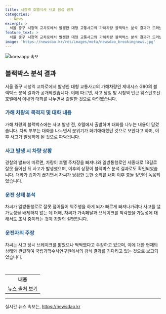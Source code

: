 ```yaml
---
title: 시청역 호텔식사 사고 음성 공개
categories:
  - News
excerpt: >
  서울 중구 시청역 교차로에서 발생한 대형 교통사고의 가해차량 블랙박스 분석 결과가 드러났다. 1일 밤 9시 27분께 역주행하여 보행자를 친 사고를 일으킨 차량 운전자 부부는 사고 전 호텔 식사를 즐기며 대화하는 내용이 녹음됐다. 차씨가 잘못된 길로 진입한 후 블랙박스에서는 당황하는 차씨와 브레이크 문제를 언급하는 내용이 들려, 급발진 가능성과 차량 상태 문제에 대해 경찰이 조사하고 있는 것으로 전해졌다. 차씨는 첫 피의자 신문에서 브레이크가 딱딱했다고 주장했으며, 해당 사고로 수사를 받고 있는 상태이다. 결과를 기다리는 국립과학수사연구원의 차량 감식을 통해 사고 원인에 대한 명확한 판단이 이뤄질 전망이다.
feature_text: >
  서울 중구 시청역 교차로에서 발생한 대형 교통사고의 가해차량 블랙박스 분석 결과가 드러났다. 1일 밤 9시 27분께 역주행하여 보행자를 친 사고를 일으킨 차량 운전자 부부는 사고 전 호텔 식사를 즐기며 대화하는 내용이 녹음됐다. 차씨가 잘못된 길로 진입한 후 블랙박스에서는 당황하는 차씨와 브레이크 문제를 언급하는 내용이 들려, 급발진 가능성과 차량 상태 문제에 대해 경찰이 조사하고 있는 것으로 전해졌다. 차씨는 첫 피의자 신문에서 브레이크가 딱딱했다고 주장했으며, 해당 사고로 수사를 받고 있는 상태이다. 결과를 기다리는 국립과학수사연구원의 차량 감식을 통해 사고 원인에 대한 명확한 판단이 이뤄질 전망이다.
image: 'https://newsdao.kr/res/images/meta/newsdao_breakingnews.jpg'
---
```


<p><img src="https://newsdao.kr/res/images/meta/newsdao_breakingnews.jpg" alt="koreaapp 속보" /></p>

<h2 data-ke-size="size26">블랙박스 분석 결과</h2>

<p data-ke-size="size16">서울 중구 시청역 교차로에서 발생한 대형 교통사고의 가해차량인 제네시스 G80의 블랙박스 분석 결과가 공개되었습니다. 이에 따르면, 사고 당일 밤 시청역 인근 웨스턴조선호텔에서 아내와 대화를 나누면서 출발한 것으로 확인됐습니다.</p>

<h3><b><span style="color: #1a5490;">가해 차량의 목적지 및 대화 내용 </span></b></h3>

<p data-ke-size="size16">가해 차량의 블랙박스에는 사고 발생 전, 호텔에서 출발하며 대화를 나누는 내용이 담겼습니다. 차씨 부부는 대화를 나누면서 분위기가 화기애애했던 것으로 보인다고 하며, 이후 사고가 발생하게 된 것으로 파악됩니다.</p>

<h3><b><span style="color: #1a5490;">사고 발생 시 차량 상황</span></b></h3>

<p data-ke-size="size16">경찰의 발표에 따르면, 차량이 호텔 주차장을 빠져나와 일방통행로인 세종대로 18길로 잘못 들어선 뒤 사고가 발생했으며, 이후의 상황이 블랙박스 분석 결과로도 확인되었습니다. 대화가 갑자기 끊기면서 차씨가 당황한 듯한 소리를 내며 이후 충돌 장면이 녹음되었습니다.</p>

<h3><b><span style="color: #1a5490;">운전 상태 분석</span></b></h3>

<p data-ke-size="size16">차씨가 일방통행로로 잘못 접어들어 역주행을 하게 되자 빠르게 빠져나가려다 사고를 낼 가능성을 배제하지 않는 데 더해, 차씨가 가속페달과 브레이크를 착각했을 가능성에 대해서도 조사 중이라는 것이 경찰의 설명입니다.</p>

<h3><b><span style="color: #1a5490;">운전자의 주장</span></b></h3>

<p data-ke-size="size16">차씨는 사고 당시 브레이크를 밟았으나 딱딱했다고 주장하고 있으며, 이에 대한 현재의 상태와 관련하여 국립과학수사연구원에서의 감식 결과를 기다리고 있는 것으로 보고되었습니다.</p>

<p><br></p>

<table>
  <tr>
    <td style="text-align: center; height: 17px;"><b>내용</b></td>
  </tr>
  <tr>
    <td style="text-align: center; height: 17px;"><a href="https://news.naver.com/main/read.nhn?mode=LSD&mid=sec&sid1=102&oid=023&aid=0003647742">뉴스 출처 보기</a></td>
  </tr>
</table>

<hr>
실시간 뉴스 속보는, <a href="https://newsdao.kr" rel="dofollow">https://newsdao.kr</a>


